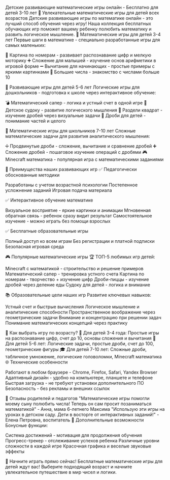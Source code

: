 Детские развивающие математические игры онлайн - Бесплатно для детей 3-10 лет
🎯 Увлекательные математические игры для детей всех возрастов
Детские развивающие игры по математике онлайн - это лучший способ обучения через игру! Наша коллекция бесплатных обучающих игр поможет вашему ребенку полюбить математику и развить логическое мышление.
🧮 Математические игры для детей 3-4 лет
Первые шаги в математике - специально разработанные игры для самых маленьких:

🎨 Картина по номерам - развивает распознавание цифр и мелкую моторику
➕ Сложение для малышей - изучение основ арифметики в игровой форме
➖ Вычитание для начинающих - простые примеры с яркими картинками
🔢 Большие числа - знакомство с числами больше 10

🎲 Развивающие игры для детей 5-6 лет
Логические игры для дошкольников - подготовка к школе через интерактивное обучение:

💣 Математический сапер - логика и устный счет в одной игре
🧩 Детское судоку - развитие логического мышления
🔳 Раздели квадрат - изучение дробей через визуальные задачи
🍰 Дроби для детей - понимание частей и целого

🧠 Математические игры для школьников 7-10 лет
Сложные математические задачи для развития аналитического мышления:

➗ Продвинутые дроби - сложение, вычитание и сравнение дробей
➕ Сложение дробей - пошаговое изучение операций с дробями
🎮 Minecraft математика - популярная игра с математическими заданиями

🌟 Преимущества наших развивающих игр
✅ Педагогически обоснованные методики

Разработаны с учетом возрастной психологии
Постепенное усложнение заданий
Игровая подача материала

✅ Интерактивное обучение математике

Визуальное восприятие - яркие картинки и анимации
Мгновенная обратная связь - ребенок сразу видит результат
Самостоятельное изучение - можно играть без помощи взрослых

✅ Бесплатные образовательные игры

Полный доступ ко всем играм
Без регистрации и платной подписки
Безопасная игровая среда

🎮 Популярные математические игры
🏆 ТОП-5 любимых игр детей:

Minecraft с математикой - строительство и решение примеров
Математический сапер - тренировка устного счета
Картина по номерам - творчество + изучение цифр
Дроби-пиццы - изучение дробей через деление еды
Судоку для детей - логика и внимание

📚 Образовательные цели наших игр
Развитие ключевых навыков:

Устный счет и быстрые вычисления
Логическое мышление и аналитические способности
Пространственное воображение через геометрические задачи
Внимание и концентрацию при решении задач
Понимание математических концепций через практику

🎯 Как выбрать игру по возрасту?
👶 Для детей 3-4 года:
Простые игры на распознавание цифр, счет до 10, основы сложения и вычитания
🎨 Для детей 5-6 лет:
Логические задачи, простые дроби, счет до 100, геометрические фигуры
🎓 Для детей 7-10 лет:
Сложные дроби, табличное умножение, логические головоломки, Minecraft математика
🌐 Технические особенности

Работают в любом браузере - Chrome, Firefox, Safari, Yandex Browser
Адаптивный дизайн - удобно на компьютере, планшете и телефоне
Быстрая загрузка - не требуют установки дополнительного ПО
Безопасность - без рекламы и внешних ссылок

🏅 Отзывы родителей и педагогов
"Математические игры помогли моему сыну полюбить числа! Теперь он сам просит позаниматься математикой" - Анна, мама 6-летнего Максима
"Использую эти игры на уроках в детском саду. Дети в восторге от интерактивных заданий!" - Елена Петровна, воспитатель
🎁 Дополнительные возможности
Бонусные функции:

Система достижений - мотивация для продолжения обучения
Прогресс-трекер - отслеживание успехов ребенка
Различные уровни сложности в каждой игре
Красочная графика и веселые звуковые эффекты

🚀 Начните играть прямо сейчас!
Бесплатные математические игры для детей ждут вас! Выберите подходящий возраст и начните увлекательное путешествие в мир чисел и логики.
